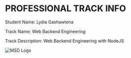 # PROFESSIONAL TRACK INFO

Student Name: Lydia Gashawtena

Track Name: Web Backend Engineering

Track Description: Web Backend Engineering with NodeJS

![MSD Logo](assets/logo-small.png "MSD Logo") 

